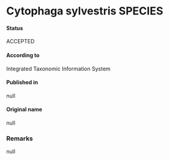 Cytophaga sylvestris SPECIES
=======

#### Status
ACCEPTED

#### According to
Integrated Taxonomic Information System

#### Published in
null

#### Original name
null

### Remarks
null